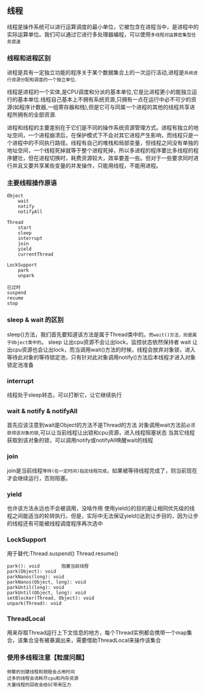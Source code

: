线程
-----------

线程是操作系统可以进行运算调度的最小单位，它被包含在进程当中，是进程中的实际运算单位。我们可以通过它进行多处理器编程，可以使用`多线程对运算密集型任务提速`

### 线程和进程区别

进程是具有一定独立功能的程序关于某个数据集合上的一次运行活动,进程是`系统进行资源分配和调度的一个独立单位`.

线程是进程的一个实体,是CPU调度和分派的基本单位,它是比进程更小的能独立运行的基本单位.线程自己基本上不拥有系统资源,只拥有一点在运行中必不可少的资源(如程序计数器,一组寄存器和栈),但是它可与同属一个进程的其他的线程共享进程所拥有的全部资源.

进程和线程的主要差别在于它们是不同的操作系统资源管理方式。进程有独立的地址空间，一个进程崩溃后，在保护模式下不会对其它进程产生影响，而线程只是一个进程中的不同执行路径。线程有自己的堆栈和局部变量，但线程之间没有单独的地址空间，一个线程死掉就等于整个进程死掉，所以多进程的程序要比多线程的程序健壮，但在进程切换时，耗费资源较大，效率要差一些。但对于一些要求同时进行并且又要共享某些变量的并发操作，只能用线程，不能用进程。

### 主要线程操作原语

    Object
        wait
        notify
        notifyAll

    Thread
        start
        sleep
        interrupt
        join
        yield 
        currentThread
    
    LockSupport
        park
        unpark
    
    已过时
    suspend
    resume
    stop


### sleep & wait 的区别

sleep()方法，我们首先要知道该方法是属于Thread类中的。`而wait()方法，则是属于Object类中的`。
sleep 让出cpu资源不会让出lock，监控状态依然保持者
wait 让出cpu资源也会让出lock，而当调用wait()方法的时候，线程会放弃对象锁，进入等待此对象的等待锁定池，只有针对此对象调用notify()方法后本线程才进入对象锁定池准备

### interrupt

线程处于sleep转态，可以打断它，让它继续执行

### wait & notify & notifyAll

首先应该注意到wait是Object的方法不是Thread的方法
对象调用wait方法前`必须获得该对象的锁`,可以让当前线程让出锁和cpu资源，进入线程阻塞状态
当其它线程获取到该对象的锁，可以调用notify或notifyAll唤醒wait的线程

### join

join是当前线程`等待(在一定时间)指定线程完成`，如果被等待线程完成了，则当前现在才会继续运行，否则阻塞。

### yield
也许该方法永远也不会被调用，没啥作用
使用yield()的目的是让相同优先级的线程之间能适当的轮转执行。但是，实际中无法保证yield()达到让步目的，因为让步的线程还有可能被线程调度程序再次选中


### LockSupport

用于替代:Thread.suspend() Thread.resume()

    park(): void        阻塞当前线程
    park(Object): void  
    parkNanos(long): void
    parkNanos(Object, long): void
    parkUntil(long): void
    parkUntil(Object, long): void
    setBlocker(Thread, Object): void
    unpark(Thread): void
    
### ThreadLocal    
    
用来存取Thread运行上下文信息的地方，每个Thread实例都会携带一个map集合，该集合没有被暴漏出来，需要借助ThreadLocal来操作该集合
    
### 使用多线程注意【粒度问题】

    频繁的创建线程和销毁会占用时间
    过多的线程会消耗尽cpu和内存资源
    大量线程的回收会给GC带来压力
    
    